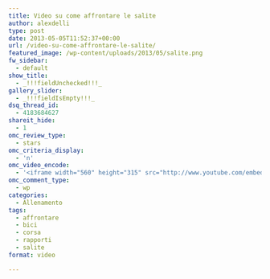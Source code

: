 ```yaml
---
title: Video su come affrontare le salite
author: alexdelli
type: post
date: 2013-05-05T11:52:37+00:00
url: /video-su-come-affrontare-le-salite/
featured_image: /wp-content/uploads/2013/05/salite.png
fw_sidebar:
  - default
show_title:
  - _!!!fieldUnchecked!!!_
gallery_slider:
  - _!!!fieldIsEmpty!!!_
dsq_thread_id:
  - 4183684627
shareit_hide:
  - 1
omc_review_type:
  - stars
omc_criteria_display:
  - 'n'
omc_video_encode:
  - '<iframe width="560" height="315" src="http://www.youtube.com/embed/FpLXlyan5_8" frameborder="0" allowfullscreen></iframe>'
omc_comment_type:
  - wp
categories:
  - Allenamento
tags:
  - affrontare
  - bici
  - corsa
  - rapporti
  - salite
format: video

---
```

<!--CusAdsVi1-->

<div style="font-size: 0px; height: 0px; line-height: 0px; margin: 0; padding: 0; clear: both;">
</div>